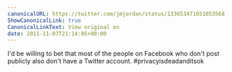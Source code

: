 ```yaml
---
canonicalURL: https://twitter.com/jmjordan/status/133653471651053568
ShowCanonicalLink: true
CanonicalLinkText: View original on
date: 2011-11-07T21:14:05+00:00
---
```

I'd be willing to bet that most of the people on Facebook who don't post publicly also don't have a Twitter account. #privacyisdeadanditsok